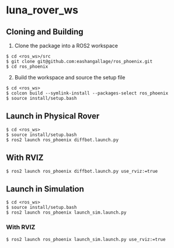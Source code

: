 # luna_rover_ws

## Cloning and Building
1. Clone the package into a ROS2 workspace
```
$ cd <ros_ws>/src
$ git clone git@github.com:eashangallage/ros_phoenix.git
$ cd ros_phoenix
```
2. Build the workspace and source the setup file
```
$ cd <ros_ws>
$ colcon build --symlink-install --packages-select ros_phoenix
$ source install/setup.bash
```

## Launch in Physical Rover
```
$ cd <ros_ws>
$ source install/setup.bash
$ ros2 launch ros_phoenix diffbot.launch.py
```
## With RVIZ
```
$ ros2 launch ros_phoenix diffbot.launch.py use_rviz:=true
```
## Launch in Simulation
```
$ cd <ros_ws>
$ source install/setup.bash
$ ros2 launch ros_phoenix launch_sim.launch.py
```
### With RVIZ
```
$ ros2 launch ros_phoenix launch_sim.launch.py use_rviz:=true
```

